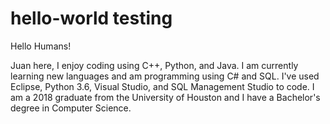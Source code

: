 # hello-world testing

Hello Humans!

Juan here, I enjoy coding using C++, Python, and Java. I am currently learning new languages and am programming using C# and SQL. I've used Eclipse, Python 3.6, Visual Studio, and SQL Management Studio to code.
I am a 2018 graduate from the University of Houston and I have a Bachelor's degree in Computer Science.
